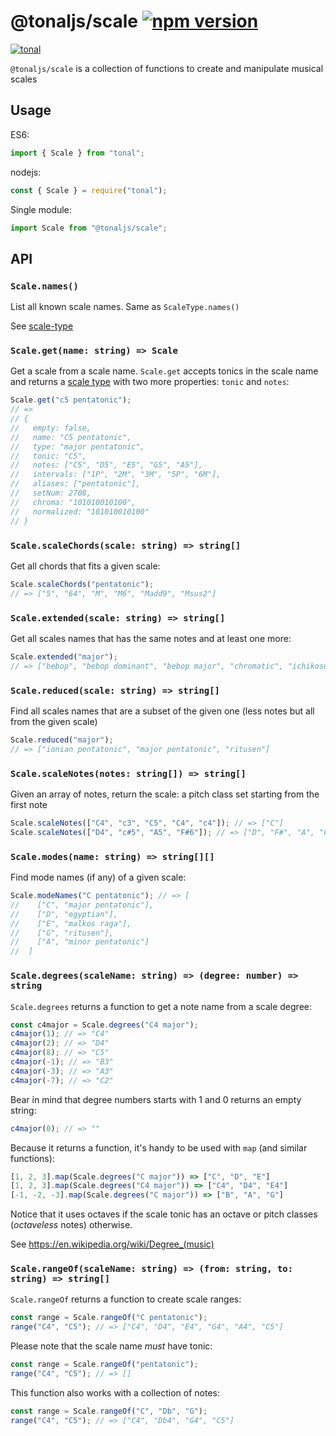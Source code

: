 # @tonaljs/scale [![npm version](https://img.shields.io/npm/v/@tonaljs/scale.svg?style=flat-square)](https://www.npmjs.com/package/@tonaljs/scale)

[![tonal](https://img.shields.io/badge/@tonaljs-scale-yellow.svg?style=flat-square)](https://www.npmjs.com/browse/keyword/tonal)

`@tonaljs/scale` is a collection of functions to create and manipulate musical scales

## Usage

ES6:

```js
import { Scale } from "tonal";
```

nodejs:

```js
const { Scale } = require("tonal");
```

Single module:

```js
import Scale from "@tonaljs/scale";
```

## API

### `Scale.names()`

List all known scale names. Same as `ScaleType.names()`

See [scale-type](/package/scale-type)

### `Scale.get(name: string) => Scale`

Get a scale from a scale name. `Scale.get` accepts tonics in the scale name and returns a [scale type](/packages/scale-type) with two more properties: `tonic` and `notes`:

```js
Scale.get("c5 pentatonic");
// =>
// {
//   empty: false,
//   name: "C5 pentatonic",
//   type: "major pentatonic",
//   tonic: "C5",
//   notes: ["C5", "D5", "E5", "G5", "A5"],
//   intervals: ["1P", "2M", "3M", "5P", "6M"],
//   aliases: ["pentatonic"],
//   setNum: 2708,
//   chroma: "101010010100",
//   normalized: "101010010100"
// }
```

### `Scale.scaleChords(scale: string) => string[]`

Get all chords that fits a given scale:

```js
Scale.scaleChords("pentatonic");
// => ["5", "64", "M", "M6", "Madd9", "Msus2"]
```

### `Scale.extended(scale: string) => string[]`

Get all scales names that has the same notes and at least one more:

```js
Scale.extended("major");
// => ["bebop", "bebop dominant", "bebop major", "chromatic", "ichikosucho"]
```

### `Scale.reduced(scale: string) => string[]`

Find all scales names that are a subset of the given one (less notes but all from the given scale)

```js
Scale.reduced("major");
// => ["ionian pentatonic", "major pentatonic", "ritusen"]
```

### `Scale.scaleNotes(notes: string[]) => string[]`

Given an array of notes, return the scale: a pitch class set starting from the first note

```js
Scale.scaleNotes(["C4", "c3", "C5", "C4", "c4"]); // => ["C"]
Scale.scaleNotes(["D4", "c#5", "A5", "F#6"]); // => ["D", "F#", "A", "C#"]
```

### `Scale.modes(name: string) => string[][]`

Find mode names (if any) of a given scale:

```js
Scale.modeNames("C pentatonic"); // => [
//    ["C", "major pentatonic"],
//    ["D", "egyptian"],
//    ["E", "malkos raga"],
//    ["G", "ritusen"],
//    ["A", "minor pentatonic"]
//  ]
```

### `Scale.degrees(scaleName: string) => (degree: number) => string`

`Scale.degrees` returns a function to get a note name from a scale degree:

```js
const c4major = Scale.degrees("C4 major");
c4major(1); // => "C4"
c4major(2); // => "D4"
c4major(8); // => "C5"
c4major(-1); // => "B3"
c4major(-3); // => "A3"
c4major(-7); // => "C2"
```

Bear in mind that degree numbers starts with 1 and 0 returns an empty string:

```js
c4major(0); // => ""
```

Because it returns a function, it's handy to be used with `map` (and similar functions):

```js
[1, 2, 3].map(Scale.degrees("C major")) => ["C", "D", "E"]
[1, 2, 3].map(Scale.degrees("C4 major")) => ["C4", "D4", "E4"]
[-1, -2, -3].map(Scale.degrees("C major")) => ["B", "A", "G"]
```

Notice that it uses octaves if the scale tonic has an octave or pitch classes (_octaveless_ notes) otherwise.

See https://en.wikipedia.org/wiki/Degree_(music)

### `Scale.rangeOf(scaleName: string) => (from: string, to: string) => string[]`

`Scale.rangeOf` returns a function to create scale ranges:

```js
const range = Scale.rangeOf("C pentatonic");
range("C4", "C5"); // => ["C4", "D4", "E4", "G4", "A4", "C5"]
```

Please note that the scale name _must_ have tonic:

```js
const range = Scale.rangeOf("pentatonic");
range("C4", "C5"); // => []
```

This function also works with a collection of notes:

```js
const range = Scale.rangeOf("C", "Db", "G");
range("C4", "C5"); // => ["C4", "Db4", "G4", "C5"]
```
